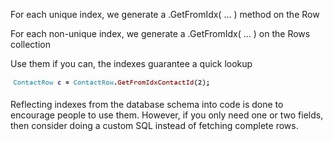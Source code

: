 <properties date="2016-05-10"
SortOrder="39"
/>

For each unique index, we generate a .GetFromIdx( … ) method on the Row

For each non-unique index, we generate a .GetFromIdx( … ) on the Rows collection

Use them if you can, the indexes guarantee a quick lookup

<img src="../EW%202010%20NetServer%20Enhancements_files/image005.jpg" id="Picture 5" width="324" height="17" />

Reflecting indexes from the database schema into code is done to encourage people to use them. However, if you only need one or two fields, then consider doing a custom SQL instead of fetching complete rows.
